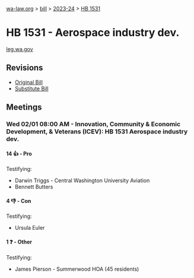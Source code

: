 [wa-law.org](/) > [bill](/bill/) > [2023-24](/bill/2023-24/) > [HB 1531](/bill/2023-24/hb/1531/)

# HB 1531 - Aerospace industry dev.
[leg.wa.gov](https://app.leg.wa.gov/billsummary?BillNumber=1531&Year=2023&Initiative=false)

## Revisions
* [Original Bill](1/)
* [Substitute Bill](S/)

## Meetings
### Wed 02/01 08:00 AM - Innovation, Community & Economic Development, & Veterans (ICEV): HB 1531 Aerospace industry dev.
#### 14 👍 - Pro
Testifying:
* Darwin Triggs - Central Washington University Aviation
* Bennett Butters

#### 4 👎 - Con
Testifying:
* Ursula Euler

#### 1 ❓ - Other
Testifying:
* James Pierson - Summerwood HOA (45 residents)
